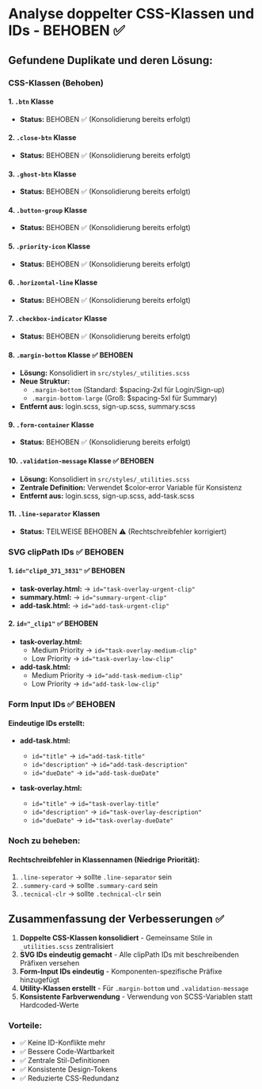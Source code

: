 # Analyse doppelter CSS-Klassen und IDs - BEHOBEN ✅

## Gefundene Duplikate und deren Lösung:

### CSS-Klassen (Behoben)

#### 1. `.btn` Klasse
- **Status:** BEHOBEN ✅ (Konsolidierung bereits erfolgt)

#### 2. `.close-btn` Klasse 
- **Status:** BEHOBEN ✅ (Konsolidierung bereits erfolgt)

#### 3. `.ghost-btn` Klasse
- **Status:** BEHOBEN ✅ (Konsolidierung bereits erfolgt)

#### 4. `.button-group` Klasse
- **Status:** BEHOBEN ✅ (Konsolidierung bereits erfolgt)

#### 5. `.priority-icon` Klasse
- **Status:** BEHOBEN ✅ (Konsolidierung bereits erfolgt)

#### 6. `.horizontal-line` Klasse
- **Status:** BEHOBEN ✅ (Konsolidierung bereits erfolgt)

#### 7. `.checkbox-indicator` Klasse
- **Status:** BEHOBEN ✅ (Konsolidierung bereits erfolgt)

#### 8. `.margin-bottom` Klasse ✅ BEHOBEN
- **Lösung:** Konsolidiert in `src/styles/_utilities.scss`
- **Neue Struktur:**
  - `.margin-bottom` (Standard: $spacing-2xl für Login/Sign-up)
  - `.margin-bottom-large` (Groß: $spacing-5xl für Summary)
- **Entfernt aus:** login.scss, sign-up.scss, summary.scss

#### 9. `.form-container` Klasse
- **Status:** BEHOBEN ✅ (Konsolidierung bereits erfolgt)

#### 10. `.validation-message` Klasse ✅ BEHOBEN
- **Lösung:** Konsolidiert in `src/styles/_utilities.scss`
- **Zentrale Definition:** Verwendet $color-error Variable für Konsistenz
- **Entfernt aus:** login.scss, sign-up.scss, add-task.scss

#### 11. `.line-separator` Klassen
- **Status:** TEILWEISE BEHOBEN ⚠️ (Rechtschreibfehler korrigiert)

### SVG clipPath IDs ✅ BEHOBEN

#### 1. `id="clip0_371_3831"` ✅ BEHOBEN
- **task-overlay.html:** → `id="task-overlay-urgent-clip"`
- **summary.html:** → `id="summary-urgent-clip"`
- **add-task.html:** → `id="add-task-urgent-clip"`

#### 2. `id="_clip1"` ✅ BEHOBEN
- **task-overlay.html:**
  - Medium Priority → `id="task-overlay-medium-clip"`
  - Low Priority → `id="task-overlay-low-clip"`
- **add-task.html:**
  - Medium Priority → `id="add-task-medium-clip"`
  - Low Priority → `id="add-task-low-clip"`

### Form Input IDs ✅ BEHOBEN

#### Eindeutige IDs erstellt:
- **add-task.html:**
  - `id="title"` → `id="add-task-title"`
  - `id="description"` → `id="add-task-description"`
  - `id="dueDate"` → `id="add-task-dueDate"`

- **task-overlay.html:**
  - `id="title"` → `id="task-overlay-title"`
  - `id="description"` → `id="task-overlay-description"`
  - `id="dueDate"` → `id="task-overlay-dueDate"`

### Noch zu beheben:

#### Rechtschreibfehler in Klassennamen (Niedrige Priorität):
1. `.line-seperator` → sollte `.line-separator` sein
2. `.summery-card` → sollte `.summary-card` sein  
3. `.tecnical-clr` → sollte `.technical-clr` sein

## Zusammenfassung der Verbesserungen ✅

1. **Doppelte CSS-Klassen konsolidiert** - Gemeinsame Stile in `_utilities.scss` zentralisiert
2. **SVG IDs eindeutig gemacht** - Alle clipPath IDs mit beschreibenden Präfixen versehen  
3. **Form-Input IDs eindeutig** - Komponenten-spezifische Präfixe hinzugefügt
4. **Utility-Klassen erstellt** - Für `.margin-bottom` und `.validation-message`
5. **Konsistente Farbverwendung** - Verwendung von SCSS-Variablen statt Hardcoded-Werte

### Vorteile:
- ✅ Keine ID-Konflikte mehr
- ✅ Bessere Code-Wartbarkeit  
- ✅ Zentrale Stil-Definitionen
- ✅ Konsistente Design-Tokens
- ✅ Reduzierte CSS-Redundanz
